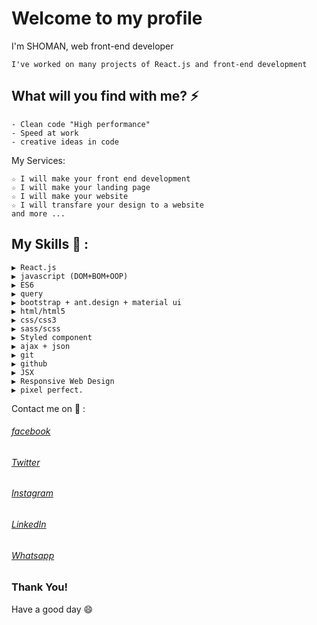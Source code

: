
# Welcome to my profile 

I'm SHOMAN, web front-end developer

```
I've worked on many projects of React.js and front-end development
```

## What will you find with me? ⚡

```
- Clean code "High performance"
- Speed at work
- creative ideas in code
```

My Services: 
```
☆ I will make your front end development 
☆ I will make your landing page
☆ I will make your website
☆ I will transfare your design to a website
and more ...
```

## My Skills 🤔 :
```
▶ React.js
▶ javascript (DOM+BOM+OOP)
▶ ES6
▶ query
▶ bootstrap + ant.design + material ui
▶ html/html5
▶ css/css3
▶ sass/scss
▶ Styled component
▶ ajax + json
▶ git
▶ github
▶ JSX
▶ Responsive Web Design
▶ pixel perfect.
```

Contact me on 💬 :


###### [facebook](https://www.facebook.com/MSHOMANMUSIC) 
###### [Twitter](https://twitter.com/Shomanmusic)
###### [Instagram](https://www.instagram.com/shomanmusic/)
###### [LinkedIn](https://www.linkedin.com/in/shomans/)
###### [Whatsapp](https://wa.me/+970567677078)


### Thank You!
Have a good day 😄
